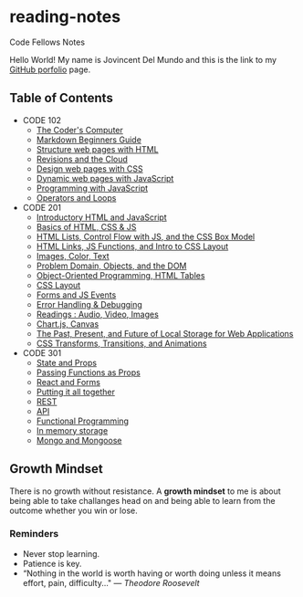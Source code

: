 # reading-notes
Code Fellows Notes

Hello World! My name is Jovincent Del Mundo and this is the link to my [GitHub porfolio](https://github.com/jrdelmu) page.

## Table of Contents 
- CODE 102
  - [The Coder's Computer](https://jrdelmu.github.io/reading-notes//coderscomp)
  - [Markdown Beginners Guide](https://jrdelmu.github.io/reading-notes/markdown)
  - [Structure web pages with HTML](https://jrdelmu.github.io/reading-notes/structurehtml)
  - [Revisions and the Cloud](https://jrdelmu.github.io/reading-notes/revcloud)
  - [Design web pages with CSS](https://jrdelmu.github.io/reading-notes/cssdesign)
  - [Dynamic web pages with JavaScript](https://jrdelmu.github.io/reading-notes/dynamicjs)
  - [Programming with JavaScript](https://jrdelmu.github.io/reading-notes/programjs)
  - [Operators and Loops](https://jrdelmu.github.io/reading-notes/oploop)
- CODE 201
  - [Introductory HTML and JavaScript](https://jrdelmu.github.io/reading-notes/class-01)
  - [Basics of HTML, CSS & JS](https://jrdelmu.github.io/reading-notes/class-02)
  - [HTML Lists, Control Flow with JS, and the CSS Box Model](https://jrdelmu.github.io/reading-notes/class-03)
  - [HTML Links, JS Functions, and Intro to CSS Layout](https://jrdelmu.github.io/reading-notes/class-04)
  - [Images, Color, Text](https://jrdelmu.github.io/reading-notes/class-05)
  - [Problem Domain, Objects, and the DOM](https://jrdelmu.github.io/reading-notes/class-06)
  - [Object-Oriented Programming, HTML Tables](https://jrdelmu.github.io/reading-notes/class-07)
  - [CSS Layout](https://jrdelmu.github.io/reading-notes/class-08)
  - [Forms and JS Events](https://jrdelmu.github.io/reading-notes/class-09)
  - [Error Handling & Debugging](https://jrdelmu.github.io/reading-notes/class-10)
  - [Readings : Audio, Video, Images](https://jrdelmu.github.io/reading-notes/class-11)
  - [Chart.js, Canvas](https://jrdelmu.github.io/reading-notes/class-12)
  - [The Past, Present, and Future of Local Storage for Web Applications](https://jrdelmu.github.io/reading-notes/class-13)
  - [CSS Transforms, Transitions, and Animations](https://jrdelmu.github.io/reading-notes/class-14)
- CODE 301
  - [State and Props](https://jrdelmu.github.io/reading-notes/class-16)
  - [Passing Functions as Props](https://jrdelmu.github.io/reading-notes/class-17)
  - [React and Forms](https://jrdelmu.github.io/reading-notes/class-18)
  - [Putting it all together](https://jrdelmu.github.io/reading-notes/class-19)
  - [REST](https://jrdelmu.github.io/reading-notes/class-21)
  - [API](https://jrdelmu.github.io/reading-notes/class-22)
  - [Functional Programming](https://jrdelmu.github.io/reading-notes/class-23)
  - [In memory storage](https://jrdelmu.github.io/reading-notes/class-24)
  - [Mongo and Mongoose](https://jrdelmu.github.io/reading-notes/class-25)


## Growth Mindset
There is no growth without resistance. A **growth mindset** to me is about being able to take challanges head on and being able to learn from the outcome whether you win or lose.

### Reminders
* Never stop learning.
* Patience is key.
* “Nothing in the world is worth having or worth doing unless it means effort, pain, difficulty..." ― _Theodore Roosevelt_

